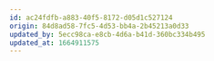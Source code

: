 ```yaml
---
id: ac24fdfb-a883-40f5-8172-d05d1c527124
origin: 84d8ad58-7fc5-4d53-bb4a-2b45213a0d33
updated_by: 5ecc98ca-e8cb-4d6a-b41d-360bc334b495
updated_at: 1664911575
---
```


